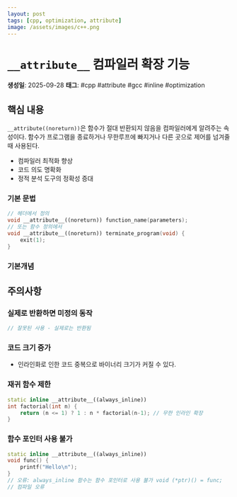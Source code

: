 ```yaml
---
layout: post
tags: [cpp, optimization, attribute]
image: /assets/images/c++.png
---
```

# `__attribute__` 컴파일러 확장 기능

**생성일**: 2025-09-28
**태그**: #cpp #attribute #gcc #inline #optimization

## 핵심 내용
`__attribute((noreturn))`은 함수가 절대 반환되지 않음을 컴파일러에게 알려주는 속성이다.
함수가 프로그램을 종료하거나 무한루프에 빠지거나 다른 곳으로 제어를 넘겨줄 때 사용된다.
- 컴파일러 최적화 향상
- 코드 의도 명확화
- 정적 분석 도구의 정확성 증대
### 기본 문법

```cpp
// 헤더에서 정의
void __attribute__((noreturn)) function_name(parameters);
// 또는 함수 정의에서
void __attribute__((noreturn)) terminate_program(void) {
	exit(1);
}
```

### 기본개념


## 주의사항

### 실제로 반환하면 미정의 동작
```cpp
// 잘못된 사용 - 실제로는 반환됨

```

### 코드 크기 증가
- 인라인화로 인한 코드 중복으로 바이너리 크기가 커질 수 있다.
### 재귀 함수 제한

```cpp
static inline __attribute__((always_inline)) 
int factorial(int n) { 
	return (n <= 1) ? 1 : n * factorial(n-1); // 무한 인라인 확장 
}
```

### 함수 포인터 사용 불가
```cpp
static inline __attribute__((always_inline)) 
void func() { 
	printf("Hello\n"); 
} 
// 오류: always_inline 함수는 함수 포인터로 사용 불가 void (*ptr)() = func; 
// 컴파일 오류
```
